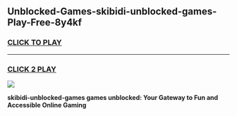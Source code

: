 
## Unblocked-Games-skibidi-unblocked-games-Play-Free-8y4kf
<h3>
<a href="https://premium76.site?title=skibidi-unblocked-games&ref=18A1">CLICK TO PLAY</a></h3>
<hr>

<h3>
<a href="https://premium76.site?title=skibidi-unblocked-games&ref=18A1">CLICK 2 PLAY</a>
  
</h3>

<a href="https://premium76.site?title=skibidi-unblocked-games&ref=18A1"><img src="https://clearcache.store/games.png"></a>


**skibidi-unblocked-games games unblocked: Your Gateway to Fun and Accessible Online Gaming**
